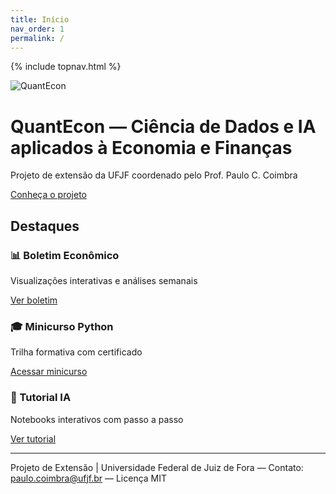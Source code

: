```yaml
---
title: Início
nav_order: 1
permalink: /
---
```


{% include topnav.html %}

<div class="qe-hero">
  <img src="{{ '/assets/capa-quantecon.png' | relative_url }}" alt="QuantEcon" class="qe-logo">
  <h1>QuantEcon — Ciência de Dados e IA aplicados à Economia e Finanças</h1>
  <p>Projeto de extensão da UFJF coordenado pelo Prof. Paulo C. Coimbra</p>
  <p><a class="btn btn-primary" href="{{ '/sobre/' | relative_url }}">Conheça o projeto</a></p>
</div>

## Destaques

<div class="qe-cards">
  <div class="qe-card">
    <h3>📊 Boletim Econômico</h3>
    <p>Visualizações interativas e análises semanais</p>
    <p><a class="btn" href="{{ '/boletim/' | relative_url }}">Ver boletim</a></p>
  </div>
  <div class="qe-card">
    <h3>🎓 Minicurso Python</h3>
    <p>Trilha formativa com certificado</p>
    <p><a class="btn" href="{{ '/minicurso/' | relative_url }}">Acessar minicurso</a></p>
  </div>
  <div class="qe-card">
    <h3>🧪 Tutorial IA</h3>
    <p>Notebooks interativos com passo a passo</p>
    <p><a class="btn" href="{{ '/tutorial/' | relative_url }}">Ver tutorial</a></p>
  </div>
</div>

---

<p class="qe-footer">
  Projeto de Extensão | Universidade Federal de Juiz de Fora — 
  Contato: <a href="mailto:paulo.coimbra@ufjf.br">paulo.coimbra@ufjf.br</a> — Licença MIT
</p>
